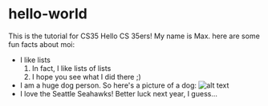# hello-world
This is the tutorial for CS35
Hello CS 35ers!  My name is Max.  here are some fun facts about moi:

* I like lists
  1. In fact, I like lists of lists
  2. I hope you see what I did there ;)
* I am a huge dog person.  So here's a picture of a dog:
![alt text](http://wallpapercave.com/wp/jHWGRA7.jpg)
* I love the Seattle Seahawks!  Better luck next year, I guess...
